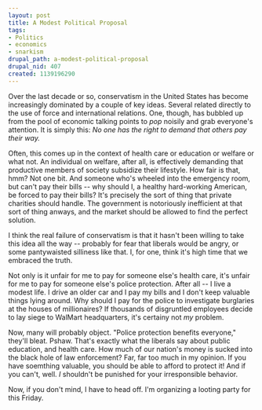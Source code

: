 ```yaml
--- 
layout: post
title: A Modest Political Proposal
tags: 
- Politics
- economics
- snarkism
drupal_path: a-modest-political-proposal
drupal_nid: 407
created: 1139196290
---
```

Over the last decade or so, conservatism in the United States has become increasingly dominated by a couple of key ideas. Several related directly to the use of force and international relations. One, though, has bubbled up from the pool of economic talking points to *pop* noisily and grab everyone's attention. It is simply this: <i>No one has the right to demand that others pay their way.</i>



Often, this comes up in the context of health care or education or welfare or what not. An individual on welfare, after all, is effectively demanding that productive members of society subsidize their lifestyle. How fair is that, hmm? Not one bit. And someone who's wheeled into the emergency room, but can't pay their bills -- why should I, a healthy hard-working American, be forced to pay their bills? It's precisely the sort of thing that private charities should handle. The government is notoriously inefficient at that sort of thing anways, and the market should be allowed to find the perfect solution.



I think the real failure of conservatism is that it hasn't been willing to take this idea all the way -- probably for fear that liberals would be angry, or some pantywaisted silliness like that. I, for one, think it's high time that we embraced the truth.



Not only is it unfair for me to pay for someone else's health care, it's unfair for me to pay for someone else's police protection. After all -- I live a modest life. I drive an older car and I pay my bills and I don't keep valuable things lying around. Why should I pay for the police to investigate burglaries at the houses of millionaires? If thousands of disgruntled employees decide to lay siege to WalMart headquarters, it's certainy not <i>my</i> problem.



Now, many will probably object. "Police protection benefits everyone," they'll bleat. Pshaw. That's exactly what the liberals say about public education, and health care. How much of our nation's money is sucked into the black hole of law enforcement? Far, far too much in my opinion. If you have soemthing valuable, you should be able to afford to protect it! And if you can't, well. <i>I</i> shouldn't be punished for your irresponsible behavior.



Now, if you don't mind, I have to head off. I'm organizing a looting party for this Friday.
